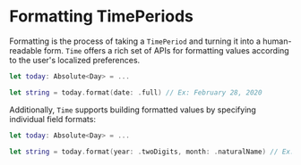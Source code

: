 # Formatting TimePeriods

Formatting is the process of taking a `TimePeriod` and turning it into a human-readable form. `Time` offers a rich set of APIs for formatting values according to the user's localized preferences.

```swift
let today: Absolute<Day> = ...

let string = today.format(date: .full) // Ex: February 28, 2020
```

Additionally, `Time` supports building formatted values by specifying individual field formats:

```swift
let today: Absolute<Day> = ...

let string = today.format(year: .twoDigits, month: .naturalName) // Ex: February '20
```

